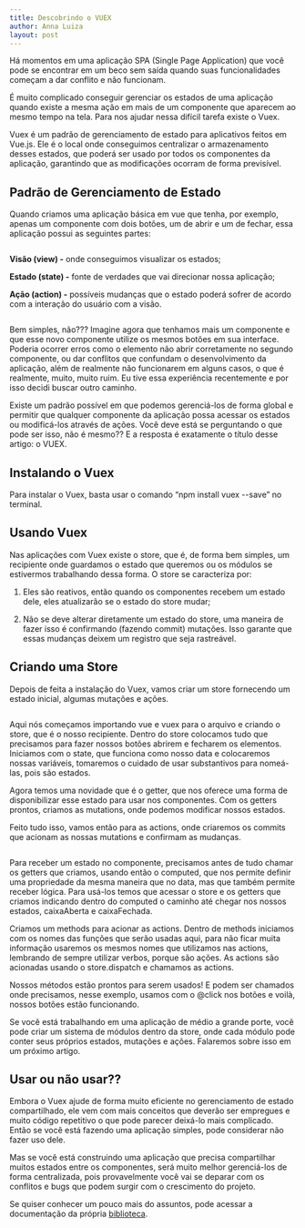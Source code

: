 ```yaml
---
title: Descobrindo o VUEX
author: Anna Luiza
layout: post
---
```


Há momentos em uma aplicação SPA (Single Page Application) que você pode se encontrar em um beco sem saída quando suas funcionalidades começam a dar conflito e não funcionam.

É muito complicado conseguir gerenciar os estados de uma aplicação quando existe a mesma ação em mais de um componente que aparecem ao mesmo tempo na tela. Para nos ajudar nessa difícil tarefa existe o Vuex.

Vuex é um padrão de gerenciamento de estado para aplicativos feitos em Vue.js. Ele é o local onde conseguimos centralizar o armazenamento desses estados, que poderá ser usado por todos os componentes da aplicação, garantindo que as modificações ocorram de forma previsível.

## Padrão de Gerenciamento de Estado

Quando criamos uma aplicação básica em vue que tenha, por exemplo, apenas um componente com dois botões, um de abrir e um de fechar, essa aplicação possui as seguintes partes:

<img src="{{ 'assets/images/teste-sem-vuex.png' | relative_url }}" alt="" />

<strong>Visão (view) -</strong> onde conseguimos visualizar os estados;

<strong>Estado (state) -</strong> fonte de verdades que vai direcionar nossa aplicação;

<strong>Ação (action) -</strong> possíveis mudanças que o estado poderá sofrer de acordo com a interação do usuário com a visão.

<img src="{{ 'assets/images/grafico.png' | relative_url }}" alt="" />

Bem simples, não??? Imagine agora que tenhamos mais um componente e que esse novo componente utilize os mesmos botões em sua interface. Poderia ocorrer erros como o elemento não abrir corretamente no segundo componente, ou dar conflitos que confundam o desenvolvimento da aplicação, além de realmente não funcionarem em alguns casos, o que é realmente, muito, muito ruim. Eu tive essa experiência recentemente e por isso decidi buscar outro caminho.

Existe um padrão possível em que podemos gerenciá-los de forma global e permitir que qualquer componente da aplicação possa acessar os estados ou modificá-los através de ações. Você deve está se perguntando o que pode ser isso, não é mesmo?? E a resposta é exatamente o título desse artigo: o VUEX.

## Instalando o Vuex

Para instalar o Vuex, basta usar o comando “npm install vuex --save” no terminal.

## Usando Vuex

Nas aplicações com Vuex existe o store, que é, de forma bem simples, um recipiente onde guardamos o estado que queremos ou os módulos se estivermos trabalhando dessa forma. O store se caracteriza por:

1. Eles são reativos, então quando os componentes recebem um estado dele, eles atualizarão se o estado do store mudar;

2. Não se deve alterar diretamente um estado do store, uma maneira de fazer isso é confirmando (fazendo commit) mutações. Isso garante que essas mudanças deixem um registro que seja rastreável.

## Criando uma Store

Depois de feita a instalação do Vuex, vamos criar um store fornecendo um estado inicial, algumas mutações e ações.

<img src="{{ 'assets/images/inicio-store.png' | relative_url }}" alt="" />

Aqui nós começamos importando vue e vuex para o arquivo e criando o store, que é o nosso recipiente. Dentro do store colocamos tudo que precisamos para fazer nossos botões abrirem e fecharem os elementos. Iniciamos com o state, que funciona como nosso data e colocaremos nossas variáveis, tomaremos o cuidado de usar substantivos para nomeá-las, pois são estados.

Agora temos uma novidade que é o getter, que nos oferece uma forma de disponibilizar esse estado para usar nos componentes. Com os getters prontos, criamos as mutations, onde podemos modificar nossos estados.

Feito tudo isso, vamos então para as actions, onde criaremos os commits que acionam as nossas mutations e confirmam as mudanças.

<img src="{{ 'assets/images/chamando-store.png' | relative_url }}" alt="" />

Para receber um estado no componente, precisamos antes de tudo chamar os getters que criamos, usando então o computed, que nos permite definir uma propriedade da mesma maneira que no data, mas que também permite receber lógica. Para usá-los temos que acessar o store e os getters que criamos indicando dentro do computed o caminho até chegar nos nossos estados, caixaAberta e caixaFechada.

Criamos um methods para acionar as actions. Dentro de methods iniciamos com os nomes das funções que serão usadas aqui, para não ficar muita informação usaremos os mesmos nomes que utilizamos nas actions, lembrando de sempre utilizar verbos, porque são ações. As actions são acionadas usando o store.dispatch e chamamos as actions.

Nossos métodos estão prontos para serem usados! E podem ser chamados onde precisamos, nesse exemplo, usamos com o @click nos botões e voilà, nossos botões estão funcionando.

Se você está trabalhando em uma aplicação de médio a grande porte, você pode criar um sistema de módulos dentro da store, onde cada módulo pode conter seus próprios estados, mutações e ações. Falaremos sobre isso em um próximo artigo.

## Usar ou não usar??

Embora o Vuex ajude de forma muito eficiente no gerenciamento de estado compartilhado, ele vem com mais conceitos que deverão ser empregues e muito código repetitivo o que pode parecer deixá-lo mais complicado. Então se você está fazendo uma aplicação simples, pode considerar não fazer uso dele.

Mas se você está construindo uma aplicação que precisa compartilhar muitos estados entre os componentes, será muito melhor gerenciá-los de forma centralizada, pois provavelmente você vai se deparar com os conflitos e bugs que podem surgir com o crescimento do projeto.

Se quiser conhecer um pouco mais do assuntos, pode acessar a documentação da própria [biblioteca](https://vuex.vuejs.org/ptbr/).